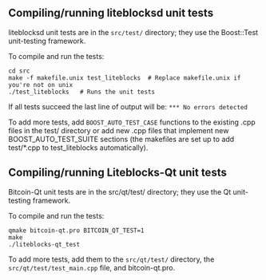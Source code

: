 Compiling/running liteblocksd unit tests
------------------------------------

liteblocksd unit tests are in the `src/test/` directory; they
use the Boost::Test unit-testing framework.

To compile and run the tests:

	cd src
	make -f makefile.unix test_liteblocks  # Replace makefile.unix if you're not on unix
	./test_liteblocks   # Runs the unit tests

If all tests succeed the last line of output will be:
`*** No errors detected`

To add more tests, add `BOOST_AUTO_TEST_CASE` functions to the existing
.cpp files in the test/ directory or add new .cpp files that
implement new BOOST_AUTO_TEST_SUITE sections (the makefiles are
set up to add test/*.cpp to test_liteblocks automatically).


Compiling/running Liteblocks-Qt unit tests
---------------------------------------

Bitcoin-Qt unit tests are in the src/qt/test/ directory; they
use the Qt unit-testing framework.

To compile and run the tests:

	qmake bitcoin-qt.pro BITCOIN_QT_TEST=1
	make
	./liteblocks-qt_test

To add more tests, add them to the `src/qt/test/` directory,
the `src/qt/test/test_main.cpp` file, and bitcoin-qt.pro.
